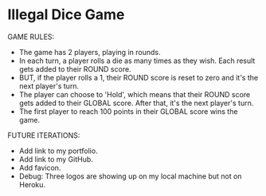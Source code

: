# Illegal Dice Game

GAME RULES:

- The game has 2 players, playing in rounds.
- In each turn, a player rolls a die as many times as they wish.  Each result gets added to their ROUND score.
- BUT, if the player rolls a 1, their ROUND score is reset to zero and it's the next player's turn.
- The player can choose to 'Hold', which means that their ROUND score gets added to their GLOBAL score.  After that, it's the next player's turn.
- The first player to reach 100 points in their GLOBAL score wins the game.

FUTURE ITERATIONS:

- Add link to my portfolio.
- Add link to my GitHub.
- Add favicon.
- Debug: Three logos are showing up on my local machine but not on Heroku.